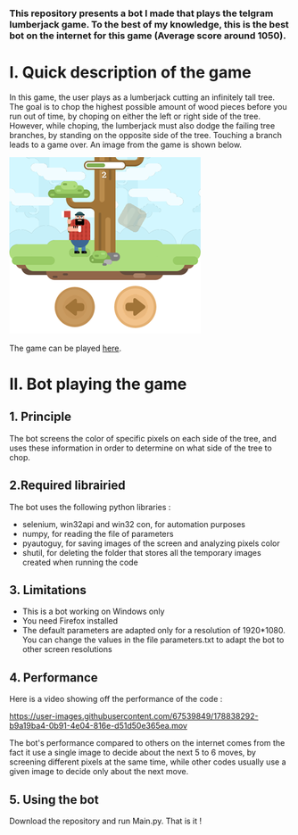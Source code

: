 ### This repository presents a bot I made that plays the telgram lumberjack game. To the best of my knowledge, this is the best bot on the internet for this game (Average score around 1050).

# **I.	Quick description of the game**

In this game, the user plays as a lumberjack cutting an infinitely tall tree. The goal is to chop the highest possible amount of wood pieces before you run out of time, by choping on either the left or right side of the tree. However, while choping, the lumberjack must also dodge the failing tree branches, by standing on the opposite side of the tree. Touching a branch leads to a game over. An image from the game is shown below.

![alt text](https://github.com/BJeannot1/Telegram-lumberjack-game-bot/blob/master/illustration.png?raw=true)

The game can be played [here](https://tbot.xyz/lumber/#eyJ1IjoxMTgyMDUxMTQ2LCJuIjoiQmVuemkgSiIsImciOiJMdW1iZXJKYWNrIiwiY2kiOiIzOTc5NTU4MzQ2NjExMDk2MTc3IiwiaSI6IkJBQUFBQVFBQUFCS3EzUkcySjFGSTBsTEhYYyJ9NmUxMzA4ZjVmYTFjMmVhNWVkYTQ5NzEyNzVjYzJlN2I=&tgShareScoreUrl=tg%3A%2F%2Fshare_game_score%3Fhash%3D-D4pwwx_VnDH33gGq6bKWSjcRfgcUMFpmN4_ih_oUfc).

# **II.	Bot playing the game**
  ## 1. Principle
The bot screens the color of specific pixels on each side of the tree, and uses these information in order to determine on what side of the tree to chop.
 ## 2.Required librairied

The bot uses the following python libraries :
- selenium, win32api and win32 con, for automation purposes
- numpy, for reading the file of parameters
- pyautoguy, for saving images of the screen and analyzing pixels color
- shutil, for deleting the folder that stores all the temporary images created when running the code

## 3. Limitations
  
- This is a bot working on Windows only
- You need Firefox installed
- The default parameters are adapted only for a resolution of 1920*1080. You can change the values in the file parameters.txt to adapt the bot to other screen resolutions

## 4. Performance
Here is a video showing off the performance of the code :

https://user-images.githubusercontent.com/67539849/178838292-b9a19ba4-0b91-4e04-816e-d51d50e365ea.mov

The bot's performance compared to others on the internet comes from the fact it use a single image to decide about the next 5 to 6 moves, by screening different pixels at the same time, while other codes usually use a given image to decide only about the next move.

  ## 5. Using the bot
  Download the repository and run Main.py. That is it !
  
